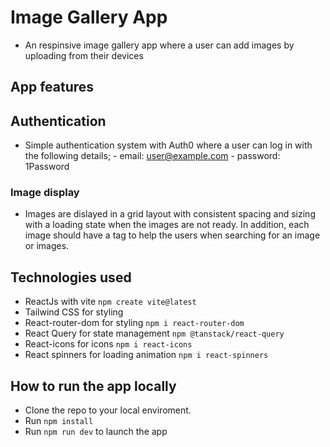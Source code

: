 # Image Gallery App

- An respinsive image gallery app where a user can add images by uploading from their devices

## App features

## Authentication

- Simple authentication system with Auth0 where a user can log in with the following details; - email: user@example.com - password: 1Password

### Image display

- Images are dislayed in a grid layout with consistent spacing and sizing with a loading state when the images are not ready. In addition, each image should have a tag to help the users when searching for an image or images.

###

## Technologies used

- ReactJs with vite `npm create vite@latest`
- Tailwind CSS for styling
- React-router-dom for styling `npm i react-router-dom`
- React Query for state management `npm @tanstack/react-query`
- React-icons for icons `npm i react-icons`
- React spinners for loading animation `npm i react-spinners`

## How to run the app locally

- Clone the repo to your local enviroment.
- Run `npm install`
- Run `npm run dev` to launch the app
